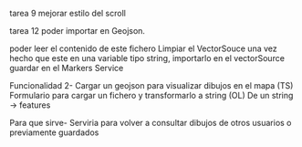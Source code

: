 
tarea 9
mejorar estilo del scroll


tarea 12
poder importar en Geojson.



poder leer el contenido de este fichero
Limpiar el VectorSouce
una vez hecho que este en una variable tipo string, importarlo en el vectorSource
guardar en el Markers Service

Funcionalidad 2- Cargar un geojson para visualizar dibujos en el mapa
(TS) Formulario para cargar un fichero y transformarlo a string
(OL) De un string -> features

Para que sirve- Serviria para volver a consultar dibujos de otros usuarios o previamente guardados











